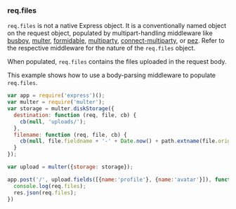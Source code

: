 <h3 id='req.files'>req.files</h3>

`req.files` is not a native Express object. It is a conventionally named object on the request object, populated by multipart-handling middleware like [busboy](https://www.npmjs.com/package/busboy), [multer](https://www.npmjs.com/package/multer), [formidable](https://www.npmjs.com/package/formidable), [multiparty](https://www.npmjs.com/package/multiparty), [connect-multiparty](https://www.npmjs.com/package/connect-multiparty), or [pez](https://www.npmjs.com/package/pez). Refer to the respective middleware for the nature of the `req.files` object.

When populated, `req.files` contains the files uploaded in the request body.

This example shows how to use a body-parsing middleware to populate `req.files`.

~~~js
var app = require('express')();
var multer = require('multer');
var storage = multer.diskStorage({
  destination: function (req, file, cb) {
    cb(null, 'uploads/');
  },
  filename: function (req, file, cb) {
    cb(null, file.fieldname + '-' + Date.now() + path.extname(file.originalname))
  }
});

var upload = multer({storage: storage});

app.post('/', upload.fields([{name:'profile'}, {name:'avatar'}]), function (req, res) {
  console.log(req.files);
  res.json(req.files);
})
~~~
